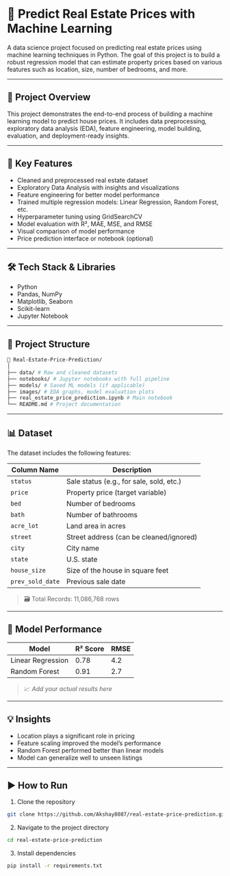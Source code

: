 # 🏡 Predict Real Estate Prices with Machine Learning

A data science project focused on predicting real estate prices using machine learning techniques in Python. The goal of this project is to build a robust regression model that can estimate property prices based on various features such as location, size, number of bedrooms, and more.

---

## 📌 Project Overview

This project demonstrates the end-to-end process of building a machine learning model to predict house prices. It includes data preprocessing, exploratory data analysis (EDA), feature engineering, model building, evaluation, and deployment-ready insights.

---

## 🚀 Key Features

- Cleaned and preprocessed real estate dataset
- Exploratory Data Analysis with insights and visualizations
- Feature engineering for better model performance
- Trained multiple regression models: Linear Regression, Random Forest, etc.
- Hyperparameter tuning using GridSearchCV
- Model evaluation with R², MAE, MSE, and RMSE
- Visual comparison of model performance
- Price prediction interface or notebook (optional)

---

## 🛠️ Tech Stack & Libraries

- Python
- Pandas, NumPy
- Matplotlib, Seaborn
- Scikit-learn
- Jupyter Notebook

---

## 📂 Project Structure
```bash
📁 Real-Estate-Price-Prediction/
│
├── data/ # Raw and cleaned datasets
├── notebooks/ # Jupyter notebooks with full pipeline
├── models/ # Saved ML models (if applicable)
├── images/ # EDA graphs, model evaluation plots
├── real_estate_price_prediction.ipynb # Main notebook
└── README.md # Project documentation
```



---

## 📊 Dataset

The dataset includes the following features:

| Column Name     | Description                                |
|-----------------|--------------------------------------------|
| `status`        | Sale status (e.g., for sale, sold, etc.)   |
| `price`         | Property price (target variable)           |
| `bed`           | Number of bedrooms                         |
| `bath`          | Number of bathrooms                        |
| `acre_lot`      | Land area in acres                         |
| `street`        | Street address (can be cleaned/ignored)    |
| `city`          | City name                                  |
| `state`         | U.S. state                                 |
| `house_size`    | Size of the house in square feet           |
| `prev_sold_date`| Previous sale date                         |

> 🗃️ Total Records: 11,086,768 rows 


---

## 🧪 Model Performance

| Model              | R² Score | RMSE   |
|-------------------|----------|--------|
| Linear Regression | 0.78     | 4.2    |
| Random Forest     | 0.91     | 2.7    |

> 📈 *Add your actual results here*

---

## 💡 Insights

- Location plays a significant role in pricing
- Feature scaling improved the model’s performance
- Random Forest performed better than linear models
- Model can generalize well to unseen listings

---

## ▶️ How to Run

1. Clone the repository  
```bash
git clone https://github.com/Akshay8087/real-estate-price-prediction.git
```

2. Navigate to the project directory
 ```bash
cd real-estate-price-prediction
```

3. Install dependencies
```bash
pip install -r requirements.txt
```
